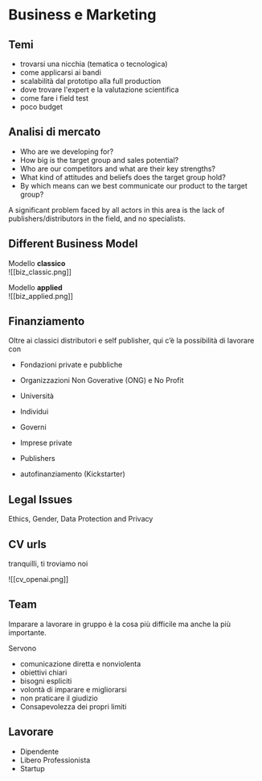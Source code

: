 # Business e Marketing

## Temi
- trovarsi una nicchia (tematica o tecnologica)
- come applicarsi ai bandi
- scalabilità dal prototipo alla full production
- dove trovare l'expert e la valutazione scientifica
- come fare i field test
- poco budget

## Analisi di mercato
- Who are we developing for?
- How big is the target group and sales potential?
- Who are our competitors and what are their key strengths?
- What kind of attitudes and beliefs does the target group hold?
- By which means can we best communicate our product to the target group?

A significant problem faced by all actors in this area is the lack of publishers/distributors in the field, and no specialists.

## Different Business Model

Modello **classico**  
![[biz_classic.png]]

Modello **applied**  
![[biz_applied.png]]

## Finanziamento
Oltre ai classici distributori e self publisher, qui c’è la possibilità di lavorare con

- Fondazioni private e pubbliche
- Organizzazioni Non Goverative (ONG) e No Profit
- Università
- Individui
- Governi
- Imprese private
- Publishers

- autofinanziamento (Kickstarter)

## Legal Issues
Ethics, Gender, Data Protection and Privacy

## CV urls
tranquilli, ti troviamo noi

![[cv_openai.png]]

## Team
Imparare a lavorare in gruppo è la cosa più difficile ma anche la più importante.

Servono
- comunicazione diretta e nonviolenta
- obiettivi chiari 
- bisogni espliciti
- volontà di imparare e migliorarsi
- non praticare il giudizio
- Consapevolezza dei propri limiti

## Lavorare
- Dipendente
- Libero Professionista
- Startup
